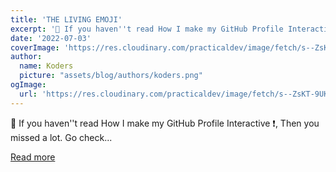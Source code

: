 ```yaml
---
title: 'THE LIVING EMOJI'
excerpt: '🥳 If you haven''t read How I make my GitHub Profile Interactive ❗, Then you missed a lot.  Go check...'
date: '2022-07-03'
coverImage: 'https://res.cloudinary.com/practicaldev/image/fetch/s--ZsKT-9UK--/c_imagga_scale,f_auto,fl_progressive,h_420,q_66,w_1000/https://dev-to-uploads.s3.amazonaws.com/uploads/articles/e5knkdfrczfftsvf3ara.gif'
author:
  name: Koders
  picture: "assets/blog/authors/koders.png"
ogImage:
  url: 'https://res.cloudinary.com/practicaldev/image/fetch/s--ZsKT-9UK--/c_imagga_scale,f_auto,fl_progressive,h_420,q_66,w_1000/https://dev-to-uploads.s3.amazonaws.com/uploads/articles/e5knkdfrczfftsvf3ara.gif'
---
```


🥳 If you haven''t read How I make my GitHub Profile Interactive ❗, Then you missed a lot.  Go check...

[Read more](https://dev.to/heydrdev/the-living-emoji-42d3)
